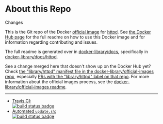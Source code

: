 # About this Repo
Changes

This is the Git repo of the Docker [official image](https://docs.docker.com/docker-hub/official_repos/) for [httpd](https://registry.hub.docker.com/_/httpd/). See [the Docker Hub page](https://registry.hub.docker.com/_/httpd/) for the full readme on how to use this Docker image and for information regarding contributing and issues.

The full readme is generated over in [docker-library/docs](https://github.com/docker-library/docs), specifically in [docker-library/docs/httpd](https://github.com/docker-library/docs/tree/master/httpd).

See a change merged here that doesn't show up on the Docker Hub yet? Check [the "library/httpd" manifest file in the docker-library/official-images repo](https://github.com/docker-library/official-images/blob/master/library/httpd), especially [PRs with the "library/httpd" label on that repo](https://github.com/docker-library/official-images/labels/library%2Fhttpd). For more information about the official images process, see the [docker-library/official-images readme](https://github.com/docker-library/official-images/blob/master/README.md).

---

-	[Travis CI:  
	![build status badge](https://img.shields.io/travis/docker-library/httpd/master.svg)](https://travis-ci.org/docker-library/httpd/branches)
-	[Automated `update.sh`:  
	![build status badge](https://doi-janky.infosiftr.net/job/update.sh/job/httpd/badge/icon)](https://doi-janky.infosiftr.net/job/update.sh/job/httpd)

<!-- THIS FILE IS GENERATED BY https://github.com/docker-library/docs/blob/master/generate-repo-stub-readme.sh -->
